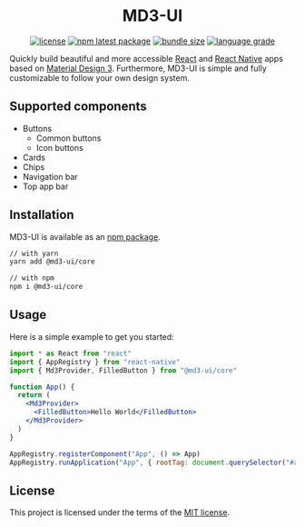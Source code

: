 <h1 align="center">MD3-UI</h1>

<div align="center">

[![license](https://img.shields.io/badge/license-MIT-blue.svg)](https://github.com/efoken/md3-ui/blob/HEAD/LICENSE)
[![npm latest package](https://img.shields.io/npm/v/@md3-ui/core/latest.svg)](https://www.npmjs.com/package/@md3-ui/core)
[![bundle size](https://img.shields.io/bundlephobia/minzip/@md3-ui/core.svg)](https://bundlephobia.com/package/@md3-ui/core)
[![language grade](https://img.shields.io/lgtm/grade/javascript/g/efoken/md3-ui.svg?logo=lgtm&logoWidth=18)](https://lgtm.com/projects/g/efoken/md3-ui/context:javascript)

</div>

Quickly build beautiful and more accessible [React](https://reactjs.org/) and
[React Native](https://reactnative.dev/) apps based on
[Material Design 3](https://m3.material.io/). Furthermore, MD3-UI is simple and
fully customizable to follow your own design system.

## Supported components

- Buttons
  - Common buttons
  - Icon buttons
- Cards
- Chips
- Navigation bar
- Top app bar

## Installation

MD3-UI is available as an
[npm package](https://www.npmjs.com/package/@md3-ui/core).

```sh
// with yarn
yarn add @md3-ui/core

// with npm
npm i @md3-ui/core
```

## Usage

Here is a simple example to get you started:

```jsx
import * as React from "react"
import { AppRegistry } from "react-native"
import { Md3Provider, FilledButton } from "@md3-ui/core"

function App() {
  return (
    <Md3Provider>
      <FilledButton>Hello World</FilledButton>
    </Md3Provider>
  )
}

AppRegistry.registerComponent("App", () => App)
AppRegistry.runApplication("App", { rootTag: document.querySelector("#app") })
```

## License

This project is licensed under the terms of the [MIT license](/LICENSE).
